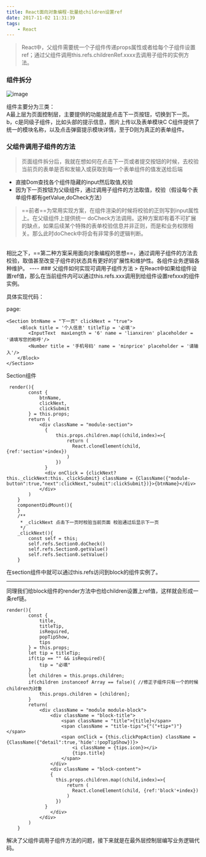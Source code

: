 ```yaml
---
title: React面向对象编程-批量给children设置ref
date: 2017-11-02 11:31:39
tags: 
	- React
---
```

> React中，父组件需要统一个子组件传递props属性或者给每个子组件设置ref；通过父组件调用this.refs.childrenRef.xxxx去调用子组件的实例方法。

### 组件拆分
![image](http://note.youdao.com/yws/public/resource/cdfb1ed5bf83fb28fbc863673101d92d/xmlnote/8A256CE415E14173BDD1A0F766243B4C/7937)

组件主要分为三类：<br>
A最上层为页面控制层，主要提供的功能就是点击下一页按钮，切换到下一页。
b，c是同级子组件，比如头部的提示信息，图片上传以及表单模块C
C组件提供了统一的模块名称，以及点击弹窗提示模块详情，至于D则为真正的表单组件。

### 父组件调用子组件的方法
> 页面组件拆分后，我就在想如何在点击下一页或者提交按钮的时候，去校验当前页的表单是否和发输入或获取到每一个表单组件的值发送给后端

- 直接Dom查找各个组件隐藏的input然后取值,校验
- 因为下一页按钮为父级组件，通过调用子组件的方法取值，校验（假设每个表单组件都有getValue,doCheck方法）
> ==前者==为常用实现方案，在组件渲染的时候将校验的正则写到input属性上。在父级组件上提供统一 doCheck方法调用。这种方案却有着不可扩展的缺点，如果后续某个特殊的表单校验信息并非正则，而是和业务权限相关。那么此时doCheck中将会有非常多的逻辑判断。
<br>
相比之下，==第二种方案采用面向对象编程的思想==，通过调用子组件的方法去校验，取值甚至改变子组件的状态具有更好的扩展性和维护性。各组件业务逻辑各种维护。
----
<!-- more -->
### 父组件如何实现可调用子组件方法
> 在React中如果给组件设置ref值，那么在当前组件内可以通过this.refs.xxx调用到给组件设置refxxx的组件实例。

具体实现代码：

page:
```
<Section btnName = "下一页" clickNext = "true">
     <Block title = '个人信息' titleTip = '必填'>
        <InputText  maxLength = '6' name = 'lianxiren' placeholder = '请填写您的称呼'/>
        <Number title = '手机号码' name = 'minprice' placeholder = '请输入'/>
    </Block>
</Section>
```



Section组件
```
 render(){
        const {
            btnName,
            clickNext,
            clickSubmit
        } = this.props;
        return (
            <div className = "module-section">
              {   
                  this.props.children.map((child,index)=>{
                      return (
                        React.cloneElement(child, {ref:'section'+index})
                      )
                  })
              }
              <div onClick = {clickNext?this._clickNext:this._clickSubmit} className = {ClassName({"module-button":true,"next":clickNext,"submit":clickSubmit})}>{btnName}</div>
            </div>
        )
    }
    componentDidMount(){
    }
    /**
     * _clickNext 点击下一页时校验当前页面 校验通过后显示下一页
     */
    _clickNext(){
        const self = this;
        self.refs.Section0.doCheck()
        self.refs.Section0.getValue()
        self.refs.Section0.setValue()
    }
```

在section组件中就可以通过this.refs访问到block的组件实例了。

---
同理我们给block组件的render方法中也给children设置上ref值，这样就会形成一条ref链。

```
render(){
        const {
            title,
            titleTip,
            isRequired,
            popTipShow,
            tips
        } = this.props;
        let tip = titleTip;
        if(tip == "" && isRequired){
            tip = "必填"
        }
        let children = this.props.children;
        if(children instanceof Array == false){ //修正子组件只有一个的时候children为对象
            this.props.children = [children];
        }
        return(
            <div className = "module module-block">
                <div className = "block-title">
                    <span className = "title">{title}</span>
                    <span className = "title-tips">{"("+tip+")"}</span>
                    <span onClick = {this.clickPopAction} className = {ClassName({"detail":true,'hide':!popTipShow})}>
                        <i className = {tips.icon}></i>
                        {tips.title}
                    </span>
                </div>
                <div className = "block-content">
                {   
                  this.props.children.map((child,index)=>{
                      return (
                        React.cloneElement(child, {ref:'block'+index})
                      )
                  })
              }
                </div>
            </div>
        )
    }
```

解决了父组件调用子组件方法的问题，接下来就是在最外层控制层编写业务逻辑代码。